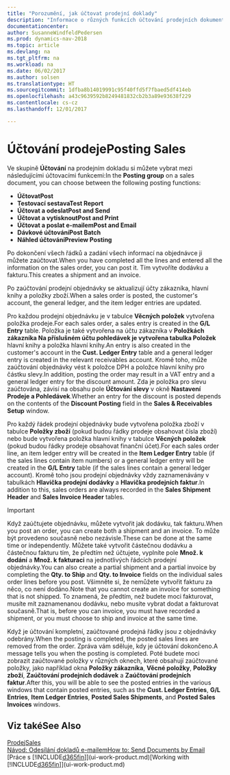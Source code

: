 ```yaml
---
title: "Porozumění, jak účtovat prodejní doklady"
description: "Informace o různých funkcích účtování prodejních dokumentů."
documentationcenter: 
author: SusanneWindfeldPedersen
ms.prod: dynamics-nav-2018
ms.topic: article
ms.devlang: na
ms.tgt_pltfrm: na
ms.workload: na
ms.date: 06/02/2017
ms.author: solsen
ms.translationtype: HT
ms.sourcegitcommit: 1dfba8b14019991c95f40ffd5f7fbaed5df414eb
ms.openlocfilehash: a43c9639592b8249481832cb2b3a89e93638f229
ms.contentlocale: cs-cz
ms.lasthandoff: 12/01/2017

---
```

# <a name="posting-sales"></a><span data-ttu-id="b9153-103">Účtování prodeje</span><span class="sxs-lookup"><span data-stu-id="b9153-103">Posting Sales</span></span>
<span data-ttu-id="b9153-104">Ve skupině **Účtování** na prodejním dokladu si můžete vybrat mezi následujícími účtovacími funkcemi:</span><span class="sxs-lookup"><span data-stu-id="b9153-104">In the **Posting group** on a sales document, you can choose between the following posting functions:</span></span>

* <span data-ttu-id="b9153-105">**Účtovat**</span><span class="sxs-lookup"><span data-stu-id="b9153-105">**Post**</span></span>
* <span data-ttu-id="b9153-106">**Testovací sestava**</span><span class="sxs-lookup"><span data-stu-id="b9153-106">**Test Report**</span></span>
* <span data-ttu-id="b9153-107">**Účtovat a odeslat**</span><span class="sxs-lookup"><span data-stu-id="b9153-107">**Post and Send**</span></span>
* <span data-ttu-id="b9153-108">**Účtovat a vytisknout**</span><span class="sxs-lookup"><span data-stu-id="b9153-108">**Post and Print**</span></span>
* <span data-ttu-id="b9153-109">**Účtovat a poslat e-mailem**</span><span class="sxs-lookup"><span data-stu-id="b9153-109">**Post and Email**</span></span>
* <span data-ttu-id="b9153-110">**Dávkové účtování**</span><span class="sxs-lookup"><span data-stu-id="b9153-110">**Post Batch**</span></span>
* <span data-ttu-id="b9153-111">**Náhled účtování**</span><span class="sxs-lookup"><span data-stu-id="b9153-111">**Preview Posting**</span></span>

<span data-ttu-id="b9153-112">Po dokončení všech řádků a zadání všech informací na objednávce ji můžete zaúčtovat.</span><span class="sxs-lookup"><span data-stu-id="b9153-112">When you have completed all the lines and entered all the information on the sales order, you can post it.</span></span> <span data-ttu-id="b9153-113">Tím vytvoříte dodávku a fakturu.</span><span class="sxs-lookup"><span data-stu-id="b9153-113">This creates a shipment and an invoice.</span></span>

<span data-ttu-id="b9153-114">Po zaúčtování prodejní objednávky se aktualizují účty zákazníka, hlavní knihy a položky zboží.</span><span class="sxs-lookup"><span data-stu-id="b9153-114">When a sales order is posted, the customer's account, the general ledger, and the item ledger entries are updated.</span></span>

<span data-ttu-id="b9153-115">Pro každou prodejní objednávku je v tabulce **Věcných položek** vytvořena položka prodeje.</span><span class="sxs-lookup"><span data-stu-id="b9153-115">For each sales order, a sales entry is created in the **G/L Entry** table.</span></span> <span data-ttu-id="b9153-116">Položka je také vytvořena na účtu zákazníka v **Položkách zákazníka Na příslušném účtu pohledávek je vytvořena tabulka Položek** hlavní knihy a položka hlavní knihy.</span><span class="sxs-lookup"><span data-stu-id="b9153-116">An entry is also created in the customer's account in the **Cust. Ledger Entry** table and a general ledger entry is created in the relevant receivables account.</span></span> <span data-ttu-id="b9153-117">Kromě toho, může zaúčtování objednávky vést k položce DPH a položce hlavní knihy pro částku slevy.</span><span class="sxs-lookup"><span data-stu-id="b9153-117">In addition, posting the order may result in a VAT entry and a general ledger entry for the discount amount.</span></span> <span data-ttu-id="b9153-118">Zda je položka pro slevu zaúčtována, závisí na obsahu pole **Účtování slevy** v okně **Nastavení Prodeje a Pohledávek**.</span><span class="sxs-lookup"><span data-stu-id="b9153-118">Whether an entry for the discount is posted depends on the contents of the **Discount Posting** field in the **Sales & Receivables Setup** window.</span></span>

<span data-ttu-id="b9153-119">Pro každý řádek prodejní objednávky bude vytvořena položka zboží v tabulce **Položky zboží** (pokud budou řádky prodeje obsahovat čísla zboží) nebo bude vytvořena položka hlavní knihy v tabulce **Věcných položek** (pokud budou řádky prodeje obsahovat finanční účet).</span><span class="sxs-lookup"><span data-stu-id="b9153-119">For each sales order line, an item ledger entry will be created in the **Item Ledger Entry** table (if the sales lines contain item numbers) or a general ledger entry will be created in the **G/L Entry** table (if the sales lines contain a general ledger account).</span></span> <span data-ttu-id="b9153-120">Kromě toho jsou prodejní objednávky vždy zaznamenávány v tabulkách **Hlavička prodejní dodávky** a **Hlavička prodejních faktur**.</span><span class="sxs-lookup"><span data-stu-id="b9153-120">In addition to this, sales orders are always recorded in the **Sales Shipment Header** and **Sales Invoice Header** tables.</span></span>

> [!IMPORTANT]  
>   <span data-ttu-id="b9153-121">Když zaúčtujete objednávku, můžete vytvořit jak dodávku, tak fakturu.</span><span class="sxs-lookup"><span data-stu-id="b9153-121">When you post an order, you can create both a shipment and an invoice.</span></span> <span data-ttu-id="b9153-122">To může být provedeno současně nebo nezávisle.</span><span class="sxs-lookup"><span data-stu-id="b9153-122">These can be done at the same time or independently.</span></span> <span data-ttu-id="b9153-123">Můžete také vytvořit částečnou dodávku a částečnou fakturu tím, že předtím než účtujete, vyplníte pole **Množ. k dodání** a **Množ. k fakturaci** na jednotlivých řádcích prodejní objednávky.</span><span class="sxs-lookup"><span data-stu-id="b9153-123">You can also create a partial shipment and a partial invoice by completing the **Qty. to Ship** and **Qty. to Invoice** fields on the individual sales order lines before you post.</span></span> <span data-ttu-id="b9153-124">Všimněte si, že nemůžete vytvořit fakturu za něco, co není dodáno.</span><span class="sxs-lookup"><span data-stu-id="b9153-124">Note that you cannot create an invoice for something that is not shipped.</span></span> <span data-ttu-id="b9153-125">To znamená, že předtím, než budete moci fakturovat, musíte mít zaznamenanou dodávku, nebo musíte vybrat dodat a fakturovat současně.</span><span class="sxs-lookup"><span data-stu-id="b9153-125">That is, before you can invoice, you must have recorded a shipment, or you must choose to ship and invoice at the same time.</span></span>

<span data-ttu-id="b9153-126">Když je účtování kompletní, zaúčtované prodejná řádky jsou z objednávky odebrány.</span><span class="sxs-lookup"><span data-stu-id="b9153-126">When the posting is completed, the posted sales lines are removed from the order.</span></span> <span data-ttu-id="b9153-127">Zpráva vám sděluje, kdy je účtování dokončeno.</span><span class="sxs-lookup"><span data-stu-id="b9153-127">A message tells you when the posting is completed.</span></span> <span data-ttu-id="b9153-128">Poté budete moci zobrazit zaúčtované položky v různých oknech, které obsahují zaúčtované položky, jako například okna **Položky zákazníka**, **Věcné položky**, **Položky zboží**, **Zaúčtování prodejních dodávek** a **Zaúčtování prodejních faktur**.</span><span class="sxs-lookup"><span data-stu-id="b9153-128">After this, you will be able to see the posted entries in the various windows that contain posted entries, such as the **Cust. Ledger Entries**, **G/L Entries**, **Item Ledger Entries**, **Posted Sales Shipments**, and **Posted Sales Invoices** windows.</span></span>

## <a name="see-also"></a><span data-ttu-id="b9153-129">Viz také</span><span class="sxs-lookup"><span data-stu-id="b9153-129">See Also</span></span>
[<span data-ttu-id="b9153-130">Prodej</span><span class="sxs-lookup"><span data-stu-id="b9153-130">Sales</span></span>](sales-manage-sales.md)  
[<span data-ttu-id="b9153-131">Návod: Odesílání dokladů e-mailem</span><span class="sxs-lookup"><span data-stu-id="b9153-131">How to: Send Documents by Email</span></span>](ui-how-send-documents-email.md)  
<span data-ttu-id="b9153-132">[Práce s [!INCLUDE[d365fin](includes/d365fin_md.md)]](ui-work-product.md)</span><span class="sxs-lookup"><span data-stu-id="b9153-132">[Working with [!INCLUDE[d365fin](includes/d365fin_md.md)]](ui-work-product.md)</span></span>


